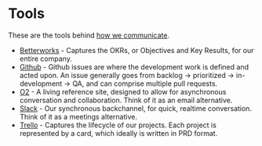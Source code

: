 # Tools

These are the tools behind [how we communicate](../team-culture/communication.md).

* [Betterworks](betterworks.md) - Captures the OKRs, or Objectives and Key Results, for our entire company.
* [Github](github.md) - Github issues are where the development work is defined and acted upon. An issue generally goes from backlog -> prioritized -> in-development -> QA, and can comprise multiple pull requests.
* [O2](o2.md) - A living reference site, designed to allow for asynchronous conversation and collaboration. Think of it as an email alternative.
* [Slack](slack.md) - Our synchronous backchannel, for quick, realtime conversation. Think of it as a meetings alternative.
* [Trello](trello.md) - Captures the lifecycle of our projects. Each project is represented by a card, which ideally is written in PRD format.
